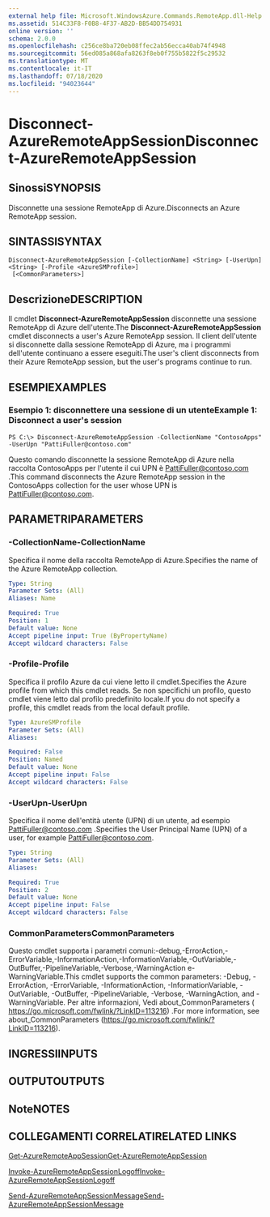 ```yaml
---
external help file: Microsoft.WindowsAzure.Commands.RemoteApp.dll-Help.xml
ms.assetid: 514C33F8-F0B8-4F37-AB2D-BB54DD754931
online version: ''
schema: 2.0.0
ms.openlocfilehash: c256ce8ba720eb08ffec2ab56ecca40ab74f4948
ms.sourcegitcommit: 56ed085a868afa8263f8eb0f755b5822f5c29532
ms.translationtype: MT
ms.contentlocale: it-IT
ms.lasthandoff: 07/18/2020
ms.locfileid: "94023644"
---
```

# <span data-ttu-id="d6463-101">Disconnect-AzureRemoteAppSession</span><span class="sxs-lookup"><span data-stu-id="d6463-101">Disconnect-AzureRemoteAppSession</span></span>

## <span data-ttu-id="d6463-102">Sinossi</span><span class="sxs-lookup"><span data-stu-id="d6463-102">SYNOPSIS</span></span>
<span data-ttu-id="d6463-103">Disconnette una sessione RemoteApp di Azure.</span><span class="sxs-lookup"><span data-stu-id="d6463-103">Disconnects an Azure RemoteApp session.</span></span>

## <span data-ttu-id="d6463-104">SINTASSI</span><span class="sxs-lookup"><span data-stu-id="d6463-104">SYNTAX</span></span>

```
Disconnect-AzureRemoteAppSession [-CollectionName] <String> [-UserUpn] <String> [-Profile <AzureSMProfile>]
 [<CommonParameters>]
```

## <span data-ttu-id="d6463-105">Descrizione</span><span class="sxs-lookup"><span data-stu-id="d6463-105">DESCRIPTION</span></span>
<span data-ttu-id="d6463-106">Il cmdlet **Disconnect-AzureRemoteAppSession** disconnette una sessione RemoteApp di Azure dell'utente.</span><span class="sxs-lookup"><span data-stu-id="d6463-106">The **Disconnect-AzureRemoteAppSession** cmdlet disconnects a user's Azure RemoteApp session.</span></span>
<span data-ttu-id="d6463-107">Il client dell'utente si disconnette dalla sessione RemoteApp di Azure, ma i programmi dell'utente continuano a essere eseguiti.</span><span class="sxs-lookup"><span data-stu-id="d6463-107">The user's client disconnects from their Azure RemoteApp session, but the user's programs continue to run.</span></span>

## <span data-ttu-id="d6463-108">ESEMPI</span><span class="sxs-lookup"><span data-stu-id="d6463-108">EXAMPLES</span></span>

### <span data-ttu-id="d6463-109">Esempio 1: disconnettere una sessione di un utente</span><span class="sxs-lookup"><span data-stu-id="d6463-109">Example 1: Disconnect a user's session</span></span>
```
PS C:\> Disconnect-AzureRemoteAppSession -CollectionName "ContosoApps" -UserUpn "PattiFuller@contoso.com"
```

<span data-ttu-id="d6463-110">Questo comando disconnette la sessione RemoteApp di Azure nella raccolta ContosoApps per l'utente il cui UPN è PattiFuller@contoso.com .</span><span class="sxs-lookup"><span data-stu-id="d6463-110">This command disconnects the Azure RemoteApp session in the ContosoApps collection for the user whose UPN is PattiFuller@contoso.com.</span></span>

## <span data-ttu-id="d6463-111">PARAMETRI</span><span class="sxs-lookup"><span data-stu-id="d6463-111">PARAMETERS</span></span>

### <span data-ttu-id="d6463-112">-CollectionName</span><span class="sxs-lookup"><span data-stu-id="d6463-112">-CollectionName</span></span>
<span data-ttu-id="d6463-113">Specifica il nome della raccolta RemoteApp di Azure.</span><span class="sxs-lookup"><span data-stu-id="d6463-113">Specifies the name of the Azure RemoteApp collection.</span></span>

```yaml
Type: String
Parameter Sets: (All)
Aliases: Name

Required: True
Position: 1
Default value: None
Accept pipeline input: True (ByPropertyName)
Accept wildcard characters: False
```

### <span data-ttu-id="d6463-114">-Profile</span><span class="sxs-lookup"><span data-stu-id="d6463-114">-Profile</span></span>
<span data-ttu-id="d6463-115">Specifica il profilo Azure da cui viene letto il cmdlet.</span><span class="sxs-lookup"><span data-stu-id="d6463-115">Specifies the Azure profile from which this cmdlet reads.</span></span>
<span data-ttu-id="d6463-116">Se non specifichi un profilo, questo cmdlet viene letto dal profilo predefinito locale.</span><span class="sxs-lookup"><span data-stu-id="d6463-116">If you do not specify a profile, this cmdlet reads from the local default profile.</span></span>

```yaml
Type: AzureSMProfile
Parameter Sets: (All)
Aliases: 

Required: False
Position: Named
Default value: None
Accept pipeline input: False
Accept wildcard characters: False
```

### <span data-ttu-id="d6463-117">-UserUpn</span><span class="sxs-lookup"><span data-stu-id="d6463-117">-UserUpn</span></span>
<span data-ttu-id="d6463-118">Specifica il nome dell'entità utente (UPN) di un utente, ad esempio PattiFuller@contoso.com .</span><span class="sxs-lookup"><span data-stu-id="d6463-118">Specifies the User Principal Name (UPN) of a user, for example PattiFuller@contoso.com.</span></span>

```yaml
Type: String
Parameter Sets: (All)
Aliases: 

Required: True
Position: 2
Default value: None
Accept pipeline input: False
Accept wildcard characters: False
```

### <span data-ttu-id="d6463-119">CommonParameters</span><span class="sxs-lookup"><span data-stu-id="d6463-119">CommonParameters</span></span>
<span data-ttu-id="d6463-120">Questo cmdlet supporta i parametri comuni:-debug,-ErrorAction,-ErrorVariable,-InformationAction,-InformationVariable,-OutVariable,-OutBuffer,-PipelineVariable,-Verbose,-WarningAction e-WarningVariable.</span><span class="sxs-lookup"><span data-stu-id="d6463-120">This cmdlet supports the common parameters: -Debug, -ErrorAction, -ErrorVariable, -InformationAction, -InformationVariable, -OutVariable, -OutBuffer, -PipelineVariable, -Verbose, -WarningAction, and -WarningVariable.</span></span> <span data-ttu-id="d6463-121">Per altre informazioni, Vedi about_CommonParameters ( https://go.microsoft.com/fwlink/?LinkID=113216) .</span><span class="sxs-lookup"><span data-stu-id="d6463-121">For more information, see about_CommonParameters (https://go.microsoft.com/fwlink/?LinkID=113216).</span></span>

## <span data-ttu-id="d6463-122">INGRESSI</span><span class="sxs-lookup"><span data-stu-id="d6463-122">INPUTS</span></span>

## <span data-ttu-id="d6463-123">OUTPUT</span><span class="sxs-lookup"><span data-stu-id="d6463-123">OUTPUTS</span></span>

## <span data-ttu-id="d6463-124">Note</span><span class="sxs-lookup"><span data-stu-id="d6463-124">NOTES</span></span>

## <span data-ttu-id="d6463-125">COLLEGAMENTI CORRELATI</span><span class="sxs-lookup"><span data-stu-id="d6463-125">RELATED LINKS</span></span>

[<span data-ttu-id="d6463-126">Get-AzureRemoteAppSession</span><span class="sxs-lookup"><span data-stu-id="d6463-126">Get-AzureRemoteAppSession</span></span>](./Get-AzureRemoteAppSession.md)

[<span data-ttu-id="d6463-127">Invoke-AzureRemoteAppSessionLogoff</span><span class="sxs-lookup"><span data-stu-id="d6463-127">Invoke-AzureRemoteAppSessionLogoff</span></span>](./Invoke-AzureRemoteAppSessionLogoff.md)

[<span data-ttu-id="d6463-128">Send-AzureRemoteAppSessionMessage</span><span class="sxs-lookup"><span data-stu-id="d6463-128">Send-AzureRemoteAppSessionMessage</span></span>](./Send-AzureRemoteAppSessionMessage.md)


